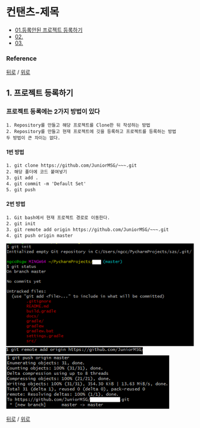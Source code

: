 # 컨탠츠-제목
* [01.등록안된 프로젝트 등록하기](#1-프로젝트-등록하기)
* [02. ](#2)
* [03. ](#3)

### Reference  

[뒤로](../README.md) / [위로](#컨탠츠-제목)

## 1. 프로젝트 등록하기
### 프로젝트 등록에는 2가지 방법이 있다
    1. Repository를 만들고 해당 프로젝트를 Clone한 뒤 작성하는 방법
    2. Repository를 만들고 현재 프로젝트에 깃을 등록하고 프로젝트를 등록하는 방법 
    두 방법이 큰 차이는 없다. 

#### 1번 방법
    1. git clone https://github.com/JuniorMSG/~~~.git 
    2. 해당 폴더에 코드 붙여넣기
    3. git add .
    4. git commit -m 'Default Set'
    5. git push

#### 2번 방법
    1. Git bash에서 현재 프로젝트 경로로 이동한다.
    2. git init
    3. git remote add origin https://github.com/JuniorMSG/~~~.git
    4. git push origin master


![img_1.png](../rsc/01_add_git_01.png)   
![img.png](../rsc/01_add_git_02.png)  
![img](../rsc/01_add_git_03.png)   
 

[뒤로](../README.md) / [위로](#컨탠츠-제목)

